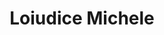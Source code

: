 ---
# Display name
title: Loiudice Michele

# Full name (for SEO)
first_name: Michele
last_name: Loiudice

# Status emoji
status:
  icon: 🖥️

# Is this the primary user of the site?
superuser: true

# Social network links
# Need to use another icon? Simply download the SVG icon to your `assets/media/icons/` folder.
profiles:
  - icon: at-symbol
    url: 'mailto:mloiudice202@gmail.com'
    label: E-mail Me
  - icon: brands/instagram
    url: https://www.instagram.com/michele_loiudice/
  - icon: brands/github
    url: https://github.com/loiudicemichele
  - icon: brands/linkedin
    url: https://www.linkedin.com/in/michele-loiudice-415042201

interests:
  - Algorithms & Data Structures
  - Artificial Intelligence
  - Machine Learning

education:
  - area: High School Diploma in Information and Communication Technology
    institution: I.I.S. G.B. Pentasuglia
  - area: Bachelor's degree in Computer Science
    institution: Universiry of Bari

work:
  - position: Technical Support
    company_name: K Computer
    company_url: 'https://www.kcomputer.it/'
    company_logo: '/Logo_K_Computer.png'

# Skills
# Add your own SVG icons to `assets/media/icons/`
skills:
  - name: Technical Skills
    items:
      - name: Problem Solving
        description: ''
        percent: 80
        icon: code-bracket
      - name: C
        description: ''
        percent: 70
        icon: code-bracket
      - name: C++
        description: ''
        percent: 70
        icon: code-bracket
      - name: Java-Script
        description: ''
        percent: 60
        icon: code-bracket

languages:
  - name: Italian
    percent: 100
  - name: English
    percent: 70

---